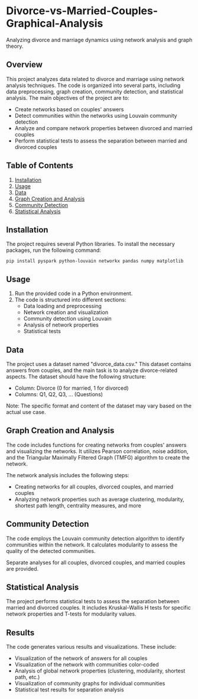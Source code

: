 # Divorce-vs-Married-Couples-Graphical-Analysis
Analyzing divorce and marriage dynamics using network analysis and graph theory.

## Overview
This project analyzes data related to divorce and marriage using network analysis techniques. The code is organized into several parts, including data preprocessing, graph creation, community detection, and statistical analysis. The main objectives of the project are to:

- Create networks based on couples' answers
- Detect communities within the networks using Louvain community detection
- Analyze and compare network properties between divorced and married couples
- Perform statistical tests to assess the separation between married and divorced couples

## Table of Contents
1. [Installation](#installation)
2. [Usage](#usage)
3. [Data](#data)
4. [Graph Creation and Analysis](#graph-creation-and-analysis)
5. [Community Detection](#community-detection)
6. [Statistical Analysis](#statistical-analysis)

## Installation
The project requires several Python libraries. To install the necessary packages, run the following command:


```
pip install pyspark python-louvain networkx pandas numpy matplotlib
```

## Usage
1. Run the provided code in a Python environment.
2. The code is structured into different sections:
   - Data loading and preprocessing
   - Network creation and visualization
   - Community detection using Louvain
   - Analysis of network properties
   - Statistical tests

## Data
The project uses a dataset named "divorce_data.csv." This dataset contains answers from couples, and the main task is to analyze divorce-related aspects. The dataset should have the following structure:

- Column: Divorce (0 for married, 1 for divorced)
- Columns: Q1, Q2, Q3, ... (Questions)

Note: The specific format and content of the dataset may vary based on the actual use case.

## Graph Creation and Analysis
The code includes functions for creating networks from couples' answers and visualizing the networks. It utilizes Pearson correlation, noise addition, and the Triangular Maximally Filtered Graph (TMFG) algorithm to create the network.

The network analysis includes the following steps:
- Creating networks for all couples, divorced couples, and married couples
- Analyzing network properties such as average clustering, modularity, shortest path length, centrality measures, and more

## Community Detection
The code employs the Louvain community detection algorithm to identify communities within the network. It calculates modularity to assess the quality of the detected communities.

Separate analyses for all couples, divorced couples, and married couples are provided.

## Statistical Analysis
The project performs statistical tests to assess the separation between married and divorced couples. It includes Kruskal-Wallis H tests for specific network properties and T-tests for modularity values.

## Results
The code generates various results and visualizations. These include:
- Visualization of the network of answers for all couples
- Visualization of the network with communities color-coded
- Analysis of global network properties (clustering, modularity, shortest path, etc.)
- Visualization of community graphs for individual communities
- Statistical test results for separation analysis


